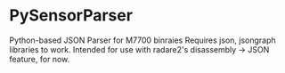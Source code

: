 # PySensorParser
Python-based JSON Parser for M7700 binraies
Requires json, jsongraph libraries to work. Intended for use with radare2's disassembly -> JSON feature, for now. 
